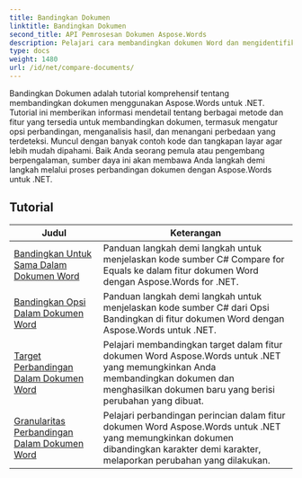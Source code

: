 ```yaml
---
title: Bandingkan Dokumen
linktitle: Bandingkan Dokumen
second_title: API Pemrosesan Dokumen Aspose.Words
description: Pelajari cara membandingkan dokumen Word dan mengidentifikasi perbedaan menggunakan Aspose.Words untuk .NET. Panduan dan contoh praktis disertakan.
type: docs
weight: 1480
url: /id/net/compare-documents/
---
```


Bandingkan Dokumen adalah tutorial komprehensif tentang membandingkan dokumen menggunakan Aspose.Words untuk .NET. Tutorial ini memberikan informasi mendetail tentang berbagai metode dan fitur yang tersedia untuk membandingkan dokumen, termasuk mengatur opsi perbandingan, menganalisis hasil, dan menangani perbedaan yang terdeteksi. Muncul dengan banyak contoh kode dan tangkapan layar agar lebih mudah dipahami. Baik Anda seorang pemula atau pengembang berpengalaman, sumber daya ini akan membawa Anda langkah demi langkah melalui proses perbandingan dokumen dengan Aspose.Words untuk .NET.

 ## Tutorial
| Judul | Keterangan |
| --- | --- |
| [Bandingkan Untuk Sama Dalam Dokumen Word](./compare-for-equal/) | Panduan langkah demi langkah untuk menjelaskan kode sumber C# Compare for Equals ke dalam fitur dokumen Word dengan Aspose.Words for .NET. |
| [Bandingkan Opsi Dalam Dokumen Word](./compare-options/) | Panduan langkah demi langkah untuk menjelaskan kode sumber C# dari Opsi Bandingkan di fitur dokumen Word dengan Aspose.Words untuk .NET. |
| [Target Perbandingan Dalam Dokumen Word](./comparison-target/) | Pelajari membandingkan target dalam fitur dokumen Word Aspose.Words untuk .NET yang memungkinkan Anda membandingkan dokumen dan menghasilkan dokumen baru yang berisi perubahan yang dibuat. |
| [Granularitas Perbandingan Dalam Dokumen Word](./comparison-granularity/) | Pelajari perbandingan perincian dalam fitur dokumen Word Aspose.Words untuk .NET yang memungkinkan dokumen dibandingkan karakter demi karakter, melaporkan perubahan yang dilakukan. |